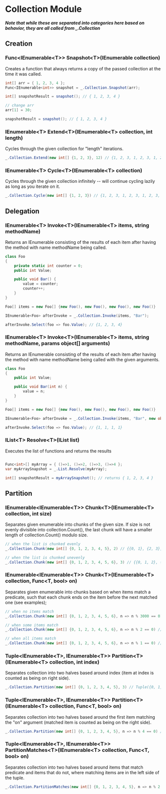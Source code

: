 # Collection Module
***Note that while these are separated into categories here based on behavior, they are all called from _.Collection***

## Creation
### Func\<IEnumerable\<T\>\> Snapshot\<T\>(IEnumerable<T> collection)
Creates a function that always returns a copy of the passed collection at the time it was called.
```csharp
int[] arr = { 1, 2, 3, 4 };
Func<IEnumerable<int>> snapshot = _.Collection.Snapshot(arr);

int[] snapshotResult = snapshot(); // { 1, 2, 3, 4 }

// change arr
arr[1] = 30;

snapshotResult = snapshot(); // { 1, 2, 3, 4 }
```

### IEnumerable\<T\> Extend\<T\>(IEnumerable\<T\> collection, int length)
Cycles through the given collection for "length" iterations.
```csharp
_.Collection.Extend(new int[] {1, 2, 3}, 12) // {1, 2, 3, 1, 2, 3, 1, 2, 3, 1, 2, 3}
```

### IEnumerable\<T\> Cycle\<T\>(IEnumerable\<T\> collection)
Cycles through the given collection infinitely -- will continue cycling lazily as long as you iterate on it.
```csharp
_.Collection.Cycle(new int[] {1, 2, 3}) // {1, 2, 3, 1, 2, 3, 1, 2, 3, 1, 2, 3...}
```

## Delegation
### IEnumerable\<T\> Invoke\<T\>(IEnumerable\<T\> items, string methodName)
Returns an IEnumerable consisting of the results of each item after having the method with name methodName being called.
```csharp
class Foo
{
    private static int counter = 0;
    public int Value;

    public void Bar() {
        value = counter;
        counter++;
    }
}

Foo[] items = new Foo[] {new Foo(), new Foo(), new Foo(), new Foo()}

IEnumerable<Foo> afterInvoke = _.Collection.Invoke(items, "Bar");

afterInvoke.Select(foo => foo.Value); // {1, 2, 3, 4}
```

### IEnumerable\<T\> Invoke\<T\>(IEnumerable\<T\> items, string methodName, params object[] arguments)
Returns an IEnumerable consisting of the results of each item after having the method with name methodName being called with the given arguments.
```csharp
class Foo
{
    public int Value;

    public void Bar(int n) {
        value = n;
    }
}

Foo[] items = new Foo[] {new Foo(), new Foo(), new Foo(), new Foo()}

IEnumerable<Foo> afterInvoke = _.Collection.Invoke(items, "Bar", new object[] {1});

afterInvoke.Select(foo => foo.Value); // {1, 1, 1, 1}
```

### IList\<T\> Resolve\<T\>(IList<T> list)
Executes the list of functions and returns the results
``` csharp

Func<int>[] myArray = { ()=>1, ()=>2, ()=>3, ()=>4 };
var myArraySnapshot = _.List.Resolve(myArray);

int[] snapshotResult = myArraySnapshot(); // returns { 1, 2, 3, 4 }

```

## Partition
### IEnumerable\<IEnumerable\<T\>\> Chunk\<T\>(IEnumerable\<T\> collection, int size)
Separates given enumerable into chunks of the given size. If size is not evenly divisible into collection.Count(), the last chunk will have a smaller length of collection.Count() modulo size.
```csharp
// when the list is chunked evenly
_.Collection.Chunk(new int[] {0, 1, 2, 3, 4, 5}, 2) // {{0, 1}, {2, 3}, {4, 5}}

// when the list is chunked unevenly
_.Collection.Chunk(new int[] {0, 1, 2, 3, 4, 5, 6}, 3) // {{0, 1, 2}, {3, 4, 5}, {6}}
```

### IEnumerable\<IEnumerable\<T\>\> Chunk\<T\>(IEnumerable\<T\> collection, Func\<T, bool\> on)
Separates given enumerable into chunks based on when items match a predicate, such that each chunk ends on the item before the next matched one (see examples);
```csharp
// when no items match
_.Collection.Chunk(new int[] {0, 1, 2, 3, 4, 5, 6}, n => n % 3000 == 0) // {{0, 1, 2, 3, 4, 5, 6}}

// when some items match
_.Collection.Chunk(new int[] {0, 1, 2, 3, 4, 5, 6}, n => n % 2 == 0) // {{0, 1}, {2, 3}, {4, 5}, {6}}

// when all items match
_.Collection.Chunk(new int[] {0, 1, 2, 3, 4, 5, 6}, n => n % 1 == 0) // {{0}, {1}, {2}, {3}, {4}, {5}, {6}}
```

### Tuple\<IEnumerable\<T\>, IEnumerable\<T\>\> Partition\<T\>(IEnumerable\<T\> collection, int index)
Separates collection into two halves based around index (item at index is counted as being on right side).
```csharp
_.Collection.Partition(new int[] {0, 1, 2, 3, 4, 5}, 3) // Tuple({0, 1, 2}, {3, 4, 5})
```

### Tuple\<IEnumerable\<T\>, IEnumerable\<T\>\> Partition\<T\>(IEnumerable\<T\> collection, Func\<T, bool\> on)
Separates collection into two halves based around the first item matching the "on" argument (matched item is counted as being on the right side).
```csharp
_.Collection.Partition(new int[] {0, 1, 2, 3, 4, 5}, n => n % 4 == 0) // Tuple({0, 1, 2, 3}, {4, 5})
```

### Tuple\<IEnumerable\<T\>, IEnumerable\<T\>\> PartitionMatches\<T\>(IEnumerable\<T\> collection, Func\<T, bool\> on)
Separates collection into two halves based around items that match predicate and items that do not, where matching items are in the left side of the tuple.
```csharp
_.Collection.PartitionMatches(new int[] {0, 1, 2, 3, 4, 5}, n => n % 2 == 0) // Tuple({0, 2, 4}, {1, 3, 5})
```

